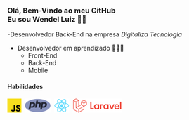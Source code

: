### Olá, Bem-Vindo ao meu GitHub <br> Eu sou Wendel Luiz 👾🤟

-Desenvolvedor Back-End na empresa <i>Digitaliza Tecnologia</i>

- Desenvolvedor em aprendizado 🧑🏻‍💻
	- Front-End 
	- Back-End
	- Mobile

#### Habilidades
![JavaScript](/img/js-icon.png)&nbsp;
![PHP](/img/php.png)&nbsp;
![React.js e React Native](/img/react-icon.png)&nbsp;
![Laravel](/img/laravel.png)&nbsp;

